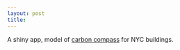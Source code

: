 ```yaml
---
layout: post
title: 
---
```


A shiny app, model of [carbon compass](https://lpalova.shinyapps.io/carbon_compass_app/) for NYC buildings.



